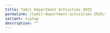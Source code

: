 ```yaml
---
title: Tamil Department Activities 2025
permalink: /tamil-department-activities-2025/
variant: tiptap
description: ""
---
```

<p></p>